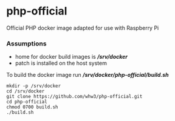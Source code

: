 # php-official
Official PHP docker image adapted for use with Raspberry Pi

### Assumptions
* home for docker build images is ***/srv/docker***
* patch is installed on the host system

To build the docker image run ***/srv/docker/php-official/build.sh***
```
mkdir -p /srv/docker
cd /srv/docker
git clone https://github.com/whw3/php-official.git
cd php-official
chmod 0700 build.sh
./build.sh 
```

